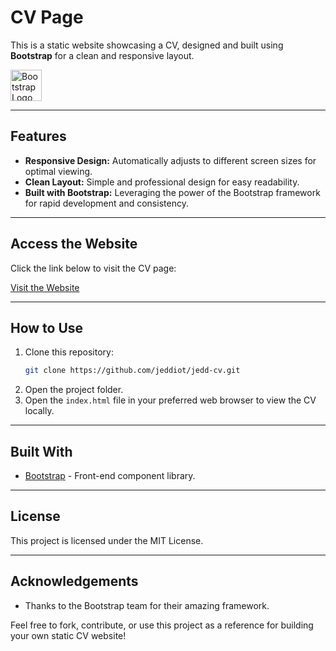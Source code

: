 # CV Page

This is a static website showcasing a CV, designed and built using **Bootstrap** for a clean and responsive layout.

<img src="https://upload.wikimedia.org/wikipedia/commons/b/b2/Bootstrap_logo.svg" alt="Bootstrap Logo" style="width: 50px; height: auto;">

---

## Features
- **Responsive Design:** Automatically adjusts to different screen sizes for optimal viewing.
- **Clean Layout:** Simple and professional design for easy readability.
- **Built with Bootstrap:** Leveraging the power of the Bootstrap framework for rapid development and consistency.

---

## Access the Website
Click the link below to visit the CV page:

[Visit the Website](https://jeddiot.github.io/jedd-cv/)

---

## How to Use
1. Clone this repository:
   ```bash
   git clone https://github.com/jeddiot/jedd-cv.git
   ```
2. Open the project folder.
3. Open the `index.html` file in your preferred web browser to view the CV locally.

---

## Built With
- [Bootstrap](https://getbootstrap.com/) - Front-end component library.

---

## License
This project is licensed under the MIT License.

---

## Acknowledgements
- Thanks to the Bootstrap team for their amazing framework.

Feel free to fork, contribute, or use this project as a reference for building your own static CV website!

